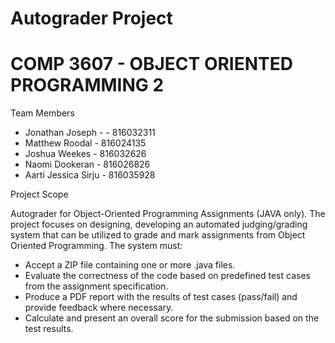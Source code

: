 # Autograder Project
# COMP 3607 - OBJECT ORIENTED PROGRAMMING 2

Team Members

- Jonathan Joseph - - 816032311
- Matthew Roodal - 816024135
- Joshua Weekes - 816032626
- Naomi Dookeran - 816026826
- Aarti Jessica Sirju - 816035928

Project Scope

Autograder for Object-Oriented Programming Assignments (JAVA only). The project focuses on designing, developing an automated judging/grading system that can be utilized to grade and mark assignments from Object Oriented Programming.
The system must:
- Accept a ZIP file containing one or more .java files.
- Evaluate the correctness of the code based on predefined test cases from the assignment specification.
- Produce a PDF report with the results of test cases (pass/fail) and provide feedback where necessary.
- Calculate and present an overall score for the submission based on the test results.

      
